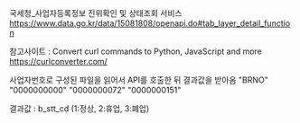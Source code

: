 국세청_사업자등록정보 진위확인 및 상태조회 서비스
https://www.data.go.kr/data/15081808/openapi.do#tab_layer_detail_function

참고사이트 : Convert curl commands to Python, JavaScript and more
https://curlconverter.com/

사업자번호로 구성된 파일을  읽어서 API를 호출한 뒤 결과값을 받아옴
"BRNO"
"0000000000"
"0000000072"
"0000000151"

결과값 : b_stt_cd (1:정상, 2:휴업, 3:폐업)
